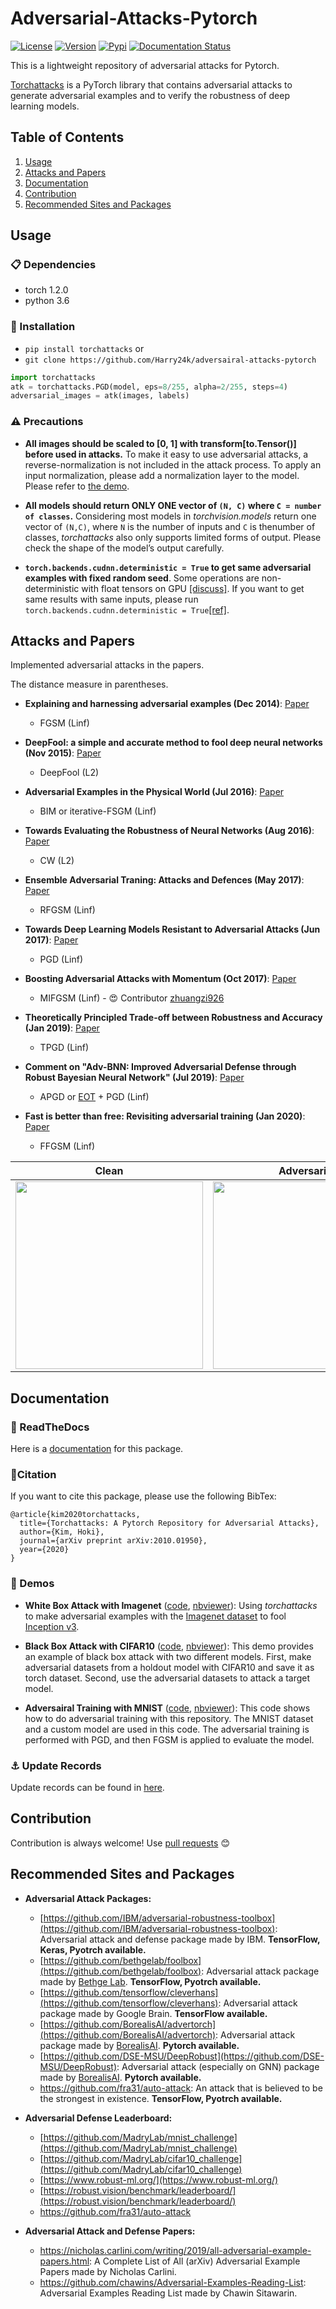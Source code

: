 # Adversarial-Attacks-Pytorch

[![License](https://img.shields.io/github/license/Harry24k/adversarial-attacks-pytorch)](https://img.shields.io/github/license/Harry24k/adversarial-attacks-pytorch)
[![Version](https://img.shields.io/github/v/release/Harry24k/adversarial-attacks-pytorch.svg)](https://img.shields.io/github/v/release/Harry24k/adversarial-attacks-pytorch.svg)
[![Pypi](https://img.shields.io/pypi/v/torchattacks.svg)](https://img.shields.io/pypi/v/torchattacks)
[![Documentation Status](https://readthedocs.org/projects/adversarial-attacks-pytorch/badge/?version=latest)](https://adversarial-attacks-pytorch.readthedocs.io/en/latest/)

This is a lightweight repository of adversarial attacks for Pytorch.

[Torchattacks](https://arxiv.org/abs/2010.01950) is a PyTorch library that contains adversarial attacks to generate adversarial examples and to verify the robustness of deep learning models.



## Table of Contents
1. [Usage](#Usage)
2. [Attacks and Papers](#Attacks-and-Papers)
3. [Documentation](#Documentation)
4. [Contribution](#Contribution)
5. [Recommended Sites and Packages](#Recommended-Sites-and-Packages)



## Usage

### :clipboard: Dependencies

- torch 1.2.0
- python 3.6



### :hammer: Installation

- `pip install torchattacks` or
- `git clone https://github.com/Harry24k/adversairal-attacks-pytorch`

```python
import torchattacks
atk = torchattacks.PGD(model, eps=8/255, alpha=2/255, steps=4)
adversarial_images = atk(images, labels)
```



###  :warning: Precautions

* **All images should be scaled to [0, 1] with transform[to.Tensor()] before used in attacks.** To make it easy to use adversarial attacks, a reverse-normalization is not included in the attack process. To apply an input normalization, please add a normalization layer to the model. Please refer to [the demo](https://github.com/Harry24k/adversairal-attacks-pytorch/blob/master/demos/White%20Box%20Attack%20(Imagenet).ipynb).

* **All models should return ONLY ONE vector of `(N, C)` where `C = number of classes`.** Considering most models in _torchvision.models_ return one vector of `(N,C)`, where `N` is the number of inputs and `C` is thenumber of classes, _torchattacks_ also only supports limited forms of output.  Please check the shape of the model’s output carefully.

* **`torch.backends.cudnn.deterministic = True` to get same adversarial examples with fixed random seed**. Some operations are non-deterministic with float tensors on GPU [[discuss]](https://discuss.pytorch.org/t/inconsistent-gradient-values-for-the-same-input/26179). If you want to get same results with same inputs, please run `torch.backends.cudnn.deterministic = True`[[ref]](https://stackoverflow.com/questions/56354461/reproducibility-and-performance-in-pytorch).




## Attacks and Papers

Implemented adversarial attacks in the papers.

The distance measure in parentheses.

* **Explaining and harnessing adversarial examples (Dec 2014)**: [Paper](https://arxiv.org/abs/1412.6572)
  - FGSM (Linf)
  
* **DeepFool: a simple and accurate method to fool deep neural networks (Nov 2015)**: [Paper](https://arxiv.org/abs/1511.04599)
  - DeepFool (L2)
  
* **Adversarial Examples in the Physical World (Jul 2016)**: [Paper](https://arxiv.org/abs/1607.02533)
  - BIM or iterative-FSGM (Linf)
  
* **Towards Evaluating the Robustness of Neural Networks (Aug 2016)**: [Paper](https://arxiv.org/abs/1608.04644)
  - CW (L2)
  
* **Ensemble Adversarial Traning: Attacks and Defences (May 2017)**: [Paper](https://arxiv.org/abs/1705.07204)
  - RFGSM (Linf)
  
* **Towards Deep Learning Models Resistant to Adversarial Attacks (Jun 2017)**: [Paper](https://arxiv.org/abs/1706.06083)
  - PGD (Linf)
  
* **Boosting Adversarial Attacks with Momentum (Oct 2017)**: [Paper](https://arxiv.org/abs/1710.06081)
  * MIFGSM (Linf) - :heart_eyes: Contributor [zhuangzi926](https://github.com/zhuangzi926)
  
* **Theoretically Principled Trade-off between Robustness and Accuracy (Jan 2019)**: [Paper](https://arxiv.org/abs/1901.08573)
  - TPGD (Linf)
  
* **Comment on "Adv-BNN: Improved Adversarial Defense through Robust Bayesian Neural Network" (Jul 2019)**: [Paper](https://arxiv.org/abs/1907.00895)
  - APGD or [EOT](https://arxiv.org/abs/1707.07397) + PGD (Linf)
  
* **Fast is better than free: Revisiting adversarial training (Jan 2020)**: [Paper](https://arxiv.org/abs/2001.03994)
  - FFGSM (Linf)
  



Clean | Adversarial
:---: | :---:
<img src="https://github.com/Harry24k/adversairal-attacks-pytorch/blob/master/pic/clean.png" width="300" height="300"> | <img src="https://github.com/Harry24k/adversairal-attacks-pytorch/blob/master/pic/pgd.png" width="300" height="300">



## Documentation

### :book: ReadTheDocs

Here is a [documentation](https://adversarial-attacks-pytorch.readthedocs.io/en/latest/index.html) for this package.



### :bell: ​Citation

If you want to cite this package, please use the following BibTex:

```
@article{kim2020torchattacks,
  title={Torchattacks: A Pytorch Repository for Adversarial Attacks},
  author={Kim, Hoki},
  journal={arXiv preprint arXiv:2010.01950},
  year={2020}
}
```



### :rocket: Demos

- **White Box Attack with Imagenet** ([code](https://github.com/Harry24k/adversairal-attacks-pytorch/blob/master/demos/White%20Box%20Attack%20(Imagenet).ipynb), [nbviewer](https://nbviewer.jupyter.org/github/Harry24k/adversarial-attacks-pytorch/blob/master/demos/White%20Box%20Attack%20%28Imagenet%29.ipynb)):  Using _torchattacks_ to make adversarial examples with the [Imagenet dataset](http://www.image-net.org/) to fool [Inception v3](https://arxiv.org/abs/1512.00567).

- **Black Box Attack with CIFAR10** ([code](https://github.com/Harry24k/adversarial-attacks-pytorch/blob/master/demos/Black%20Box%20Attack%20(CIFAR10).ipynb), [nbviewer](https://nbviewer.jupyter.org/github/Harry24k/adversarial-attacks-pytorch/blob/master/demos/Black%20Box%20Attack%20%28CIFAR10%29.ipynb)):  This demo provides an example of black box attack with two different models. First, make adversarial datasets from a holdout model with CIFAR10 and save it as torch dataset. Second, use the adversarial datasets to attack a target model.

- **Adversairal Training with MNIST** ([code](https://github.com/Harry24k/adversairal-attacks-pytorch/blob/master/demos/Adversairal%20Training%20(MNIST).ipynb), [nbviewer](https://nbviewer.jupyter.org/github/Harry24k/adversarial-attacks-pytorch/blob/master/demos/Adversairal%20Training%20%28MNIST%29.ipynb)):  This code shows how to do adversarial training with this repository. The MNIST dataset and a custom model are used in this code. The adversarial training is performed with PGD, and then FGSM is applied to evaluate the model.



### :anchor: Update Records

Update records can be found in [here](https://github.com/Harry24k/adversairal-attacks-pytorch/blob/master/Update%20Records.md).



## Contribution

Contribution is always welcome! Use [pull requests](https://github.com/Harry24k/adversarial-attacks-pytorch/pulls) :blush:



##  Recommended Sites and Packages

* **Adversarial Attack Packages:**
  
    * [https://github.com/IBM/adversarial-robustness-toolbox](https://github.com/IBM/adversarial-robustness-toolbox): Adversarial attack and defense package made by IBM. **TensorFlow, Keras, Pyotrch available.**
    * [https://github.com/bethgelab/foolbox](https://github.com/bethgelab/foolbox): Adversarial attack package made by [Bethge Lab](http://bethgelab.org/). **TensorFlow, Pyotrch available.**
    * [https://github.com/tensorflow/cleverhans](https://github.com/tensorflow/cleverhans): Adversarial attack package made by Google Brain. **TensorFlow available.**
    * [https://github.com/BorealisAI/advertorch](https://github.com/BorealisAI/advertorch): Adversarial attack package made by [BorealisAI](https://www.borealisai.com/en/). **Pytorch available.**
    * [https://github.com/DSE-MSU/DeepRobust](https://github.com/DSE-MSU/DeepRobust): Adversarial attack (especially on GNN) package made by [BorealisAI](https://www.borealisai.com/en/). **Pytorch available.**
    * https://github.com/fra31/auto-attack: An attack that is believed to be the strongest in existence. **TensorFlow, Pyotrch available.**
    
    
    
* **Adversarial Defense Leaderboard:**
  
    * [https://github.com/MadryLab/mnist_challenge](https://github.com/MadryLab/mnist_challenge)
    * [https://github.com/MadryLab/cifar10_challenge](https://github.com/MadryLab/cifar10_challenge)
    * [https://www.robust-ml.org/](https://www.robust-ml.org/)
    * [https://robust.vision/benchmark/leaderboard/](https://robust.vision/benchmark/leaderboard/)
    * https://github.com/fra31/auto-attack
    
    
    
* **Adversarial Attack and Defense Papers:**
  
    * https://nicholas.carlini.com/writing/2019/all-adversarial-example-papers.html: A Complete List of All (arXiv) Adversarial Example Papers made by Nicholas Carlini.
    * https://github.com/chawins/Adversarial-Examples-Reading-List: Adversarial Examples Reading List made by Chawin Sitawarin.
